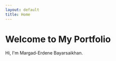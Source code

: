 ```yaml
---
layout: default
title: Home
---
```


# Welcome to My Portfolio

Hi, I'm Margad-Erdene Bayarsaikhan.
